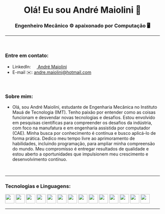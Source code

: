 <h1 align="center">Olá! Eu sou André Maiolini 🖖</h1>
<h3 align="center">Engenheiro Mecânico ⚙️ apaixonado por Computação 🖥️</h3>
<hr>
<br>
<h3 align="left">Entre em contato:</h3>
<ul>
  <li>
    LinkedIn: 
    <a href="https://linkedin.com/in/https://www.linkedin.com/in/andremaiolini/" target="_blank"> 
      <img src="https://cdn.jsdelivr.net/gh/devicons/devicon/icons/linkedin/linkedin-original.svg" width="15"/>
      André Maiolini
    </a>
  </li>
  <li>
    E-mail ✉️: <a href="https://linkedin.com/in/https://www.linkedin.com/in/andremaiolini/" target="_blank">
      andre.maiolini@hotmail.com
    </a>
  </li>
</ul>
<br>
<h3 align="left">Sobre mim:</h3>
<ul>
  <li>Olá, sou André Maiolini, estudante de Engenharia Mecânica no Instituto Mauá de Tecnologia (IMT). Tenho paixão por entender como as coisas funcionam e desvendar novas tecnologias e desafios. Estou envolvido em pesquisas científicas para compreender os desafios da indústria, com foco na manufatura e em engenharia assistida por computador (CAE). Minha busca por conhecimento é contínua e busco aplicá-lo de forma prática. Dedico meu tempo livre ao aprimoramento de habilidades, incluindo programação, para ampliar minha compreensão do mundo. Meu compromisso é entregar resultados de qualidade e estou aberto a oportunidades que impulsionem meu crescimento e desenvolvimento contínuo.</li>
</ul>
<br>
<hr>
<h3 align="left">Tecnologias e Linguagens:</h3>
<p>
    <img src="https://cdn.jsdelivr.net/gh/devicons/devicon/icons/c/c-original.svg" width="30"/>        
    <img src="https://cdn.jsdelivr.net/gh/devicons/devicon/icons/python/python-original.svg" width="30"/>
    <img src="https://cdn.jsdelivr.net/gh/devicons/devicon/icons/java/java-original.svg" width="30"/>
    <img src="https://cdn.jsdelivr.net/gh/devicons/devicon/icons/flutter/flutter-original.svg" width="30"/>
    <img src="https://cdn.jsdelivr.net/gh/devicons/devicon/icons/javascript/javascript-original.svg" width="30"/>
    <img src="https://cdn.jsdelivr.net/gh/devicons/devicon/icons/arduino/arduino-original-wordmark.svg" width="30"/>
    <img src="https://cdn.jsdelivr.net/gh/devicons/devicon/icons/bash/bash-original.svg" width="30"/>
    <img src="https://cdn.jsdelivr.net/gh/devicons/devicon/icons/matlab/matlab-original.svg" width="30"/>
    <img src="https://cdn.jsdelivr.net/gh/devicons/devicon/icons/mysql/mysql-original-wordmark.svg" width="30"/>
    <img src="https://cdn.jsdelivr.net/gh/devicons/devicon/icons/nodejs/nodejs-original.svg" width="30"/>
    <img src="https://cdn.jsdelivr.net/gh/devicons/devicon/icons/pandas/pandas-original.svg" width="30"/>
    <img src="https://cdn.jsdelivr.net/gh/devicons/devicon/icons/spring/spring-original.svg" width="30"/>
    <img src="https://cdn.jsdelivr.net/gh/devicons/devicon/icons/react/react-original.svg" width="30"/>
    <img src="https://cdn.jsdelivr.net/gh/devicons/devicon/icons/linux/linux-original.svg" width="30"/>   
  </p>  
<hr>
